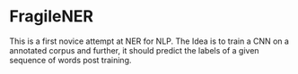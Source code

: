 # FragileNER
This is a first novice attempt at NER for NLP.
The Idea is to train a CNN on a annotated corpus and further, it should predict the labels of a given sequence of words post training.
